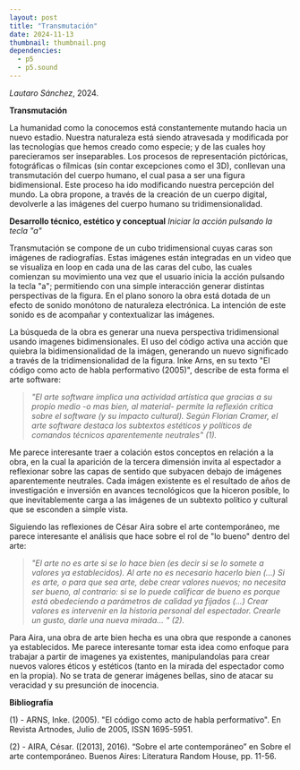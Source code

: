 ```yaml
---
layout: post
title: "Transmutación"
date: 2024-11-13
thumbnail: thumbnail.png
dependencies:
  - p5
  - p5.sound
---
```


<div id="div-sketch">
  <script type="text/javascript" src="sketch.js"></script>
</div>

_Lautaro Sánchez_, 2024.

**Transmutación**

La humanidad como la conocemos está constantemente mutando hacia un nuevo estadio. Nuestra naturaleza está siendo atravesada y modificada por las tecnologías que hemos creado como especie; y de las cuales hoy parecieramos ser inseparables.  Los procesos de representación pictóricas, fotográficas o fílmicas (sin contar excepciones como el 3D), conllevan una transmutación del cuerpo humano, el cual pasa a ser una figura bidimensional. Este proceso ha ido modificando nuestra percepción del mundo. La obra propone, a través de la creación de un cuerpo digital, devolverle a las imágenes del cuerpo humano su tridimensionalidad. 

**Desarrollo técnico, estético y conceptual**
_Iniciar la acción pulsando la tecla "a"_

Transmutación se compone de un cubo tridimensional cuyas caras son imágenes de radiografías. Estas imágenes están integradas en un video que se visualiza en loop en cada una de las caras del cubo, las cuales comienzan su movimiento una vez que el usuario inicia la acción pulsando la tecla "a"; permitiendo con una simple interacción generar distintas perspectivas de la figura. En el plano sonoro la obra está dotada de un efecto de sonido monótono de naturaleza electrónica. La intención de este sonido es de acompañar y contextualizar las imágenes. 

La búsqueda de la obra es generar una nueva perspectiva tridimensional usando imagenes bidimensionales. El uso del código activa una acción que quiebra la bidimensionalidad de la imágen, generando un nuevo significado a través de la tridimensionalidad de la figura.  Inke Arns, en su texto "El código como acto de habla performativo (2005)", describe de esta forma el arte software: 

>_"El arte software implica una actividad artística que gracias a su propio medio -o mas bien, al material- permite la reflexión crítica sobre el software (y su impacto cultural). Según Florian Cramer, el arte software destaca los subtextos estéticos y políticos de comandos técnicos aparentemente neutrales" (1)._

 Me parece interesante traer a colación estos conceptos en relación a la obra, en la cual la aparición de la tercera dimensión invita al espectador a reflexionar sobre las capas de sentido que subyacen debajo de imágenes aparentemente neutrales. Cada imágen existente es el resultado de años de investigación e inversión en avances tecnológicos que la hiceron posible, lo que inevitablemente carga a las imágenes de un subtexto político y cultural que se esconden a simple vista. 

Siguiendo las reflexiones de César Aira sobre el arte contemporáneo, me parece interesante el análisis que hace sobre el rol de "lo bueno" dentro del arte: 

> _"El arte no es arte si se lo hace bien (es decir si se lo somete a valores ya establecidos). Al arte no es necesario hacerlo bien (...) Si es arte, o para que sea arte, debe crear valores nuevos; no necesita ser bueno, al contrario: si se lo puede calificar de bueno es porque está obedeciendo a parámetros de calidad ya fijados (...) Crear valores es intervenir en la historia personal del espectador. Crearle un gusto, darle una nueva mirada... " (2)._

Para Aira, una obra de arte bien hecha es una obra que responde a canones ya establecidos. Me parece interesante tomar esta idea como enfoque para trabajar a partir de imagenes ya existentes, manipulandolas para crear nuevos valores éticos y estéticos (tanto en la mirada del espectador como en la propia). No se trata de generar imágenes bellas, sino de atacar su veracidad y su presunción de inocencia.

**Bibliografía**

(1) - ARNS, Inke. (2005). "El código como acto de habla performativo". En Revista Artnodes, Julio de 2005, ISSN 1695-5951.

(2) - AIRA, César. ([2013], 2016). “Sobre el arte contemporáneo” en Sobre el arte contemporáneo. Buenos Aires: Literatura Random House, pp. 11-56.
